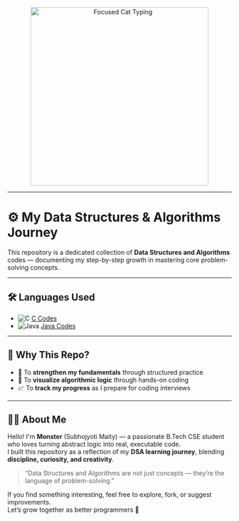 <p align="center">
  <img src="https://media3.giphy.com/media/v1.Y2lkPTc5MGI3NjExdWR5bGFydzM1czhqdWc4MWw3YXcwbW5ub25uc25pYm96eHE5ajNpaCZlcD12MV9pbnRlcm5hbF9naWZfYnlfaWQmY3Q9Zw/r7Y17m4862kdW/giphy.gif" alt="Focused Cat Typing" width="400" />
</p>

---

# ⚙️ My Data Structures & Algorithms Journey

This repository is a dedicated collection of **Data Structures and Algorithms** codes — documenting my step-by-step growth in mastering core problem-solving concepts.

---

## 🛠️ Languages Used

- ![C](https://img.shields.io/badge/-C-informational?style=flat&logo=c&logoColor=white) [C Codes](./C)
- ![Java](https://img.shields.io/badge/-Java-orange?style=flat&logo=java&logoColor=white) [Java Codes](./Java)

---

## 🎯 Why This Repo?

- 🧠 To **strengthen my fundamentals** through structured practice  
- 🧩 To **visualize algorithmic logic** through hands-on coding  
- 📈 To **track my progress** as I prepare for coding interviews 

---

## 🙋‍♂️ About Me

Hello! I'm **Monster** (Subhojyoti Maity) — a passionate B.Tech CSE student who loves turning abstract logic into real, executable code.  
I built this repository as a reflection of my **DSA learning journey**, blending **discipline, curiosity, and creativity**.

> “Data Structures and Algorithms are not just concepts — they’re the language of problem-solving.”

If you find something interesting, feel free to explore, fork, or suggest improvements.  
Let’s grow together as better programmers 🚀
